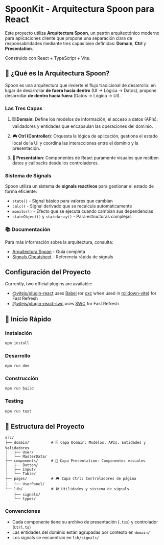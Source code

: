 # SpoonKit - Arquitectura Spoon para React

Este proyecto utiliza **Arquitectura Spoon**, un patrón arquitectónico moderno para aplicaciones cliente que propone una separación clara de responsabilidades mediante tres capas bien definidas: **Domain**, **Ctrl** y **Presentation**.

Construido con React + TypeScript + Vite.

## 🥄 ¿Qué es la Arquitectura Spoon?

Spoon es una arquitectura que invierte el flujo tradicional de desarrollo: en lugar de desarrollar **de fuera hacia dentro** (UI → Lógica → Datos), propone desarrollar **de dentro hacia fuera** (Datos → Lógica → UI).

### Las Tres Capas

1. **🗄️ Domain**: Define los modelos de información, el acceso a datos (APIs), validadores y entidades que encapsulan las operaciones del dominio.

2. **🎮 Ctrl (Controller)**: Orquesta la lógica de aplicación, gestiona el estado local de la UI y coordina las interacciones entre el dominio y la presentación.

3. **🎨 Presentation**: Componentes de React puramente visuales que reciben datos y callbacks desde los controladores.

### Sistema de Signals

Spoon utiliza un sistema de **signals reactivos** para gestionar el estado de forma eficiente:

- `state()` - Signal básico para valores que cambian
- `calc()` - Signal derivado que se recalcula automáticamente
- `monitor()` - Efecto que se ejecuta cuando cambian sus dependencias
- `stateObject()` y `stateArray()` - Para estructuras complejas

### 📚 Documentación

Para más información sobre la arquitectura, consulta:
- [Arquitectura Spoon](./docs/ARQUITECTURA_SPOON.md) - Guía completa
- [Signals Cheatsheet](./docs/SIGNALS_CHEATSHEET.md) - Referencia rápida de signals

## Configuración del Proyecto

Currently, two official plugins are available:

- [@vitejs/plugin-react](https://github.com/vitejs/vite-plugin-react/blob/main/packages/plugin-react) uses [Babel](https://babeljs.io/) (or [oxc](https://oxc.rs) when used in [rolldown-vite](https://vite.dev/guide/rolldown)) for Fast Refresh
- [@vitejs/plugin-react-swc](https://github.com/vitejs/vite-plugin-react/blob/main/packages/plugin-react-swc) uses [SWC](https://swc.rs/) for Fast Refresh

## 🚀 Inicio Rápido

### Instalación

```bash
npm install
```

### Desarrollo

```bash
npm run dev
```

### Construcción

```bash
npm run build
```

### Testing

```bash
npm run test
```

## 📁 Estructura del Proyecto

```
src/
├── domain/          # 🗄️ Capa Domain: Modelos, APIs, Entidades y Validadores
│   ├── User/
│   └── MasterData/
├── components/      # 🎨 Capa Presentation: Componentes visuales
│   ├── Button/
│   ├── Input/
│   └── Table/
├── pages/           # 🎮 Capa Ctrl: Controladores de página
│   └── UserPanel/
└── lib/             # 🛠️ Utilidades y sistema de signals
    ├── signals/
    └── types/
```

### Convenciones

- Cada componente tiene su archivo de presentación (`.tsx`) y controlador (`Ctrl.ts`)
- Las entidades del dominio están agrupadas por contexto en `domain/`
- Los signals se encuentran en `lib/signals/`
